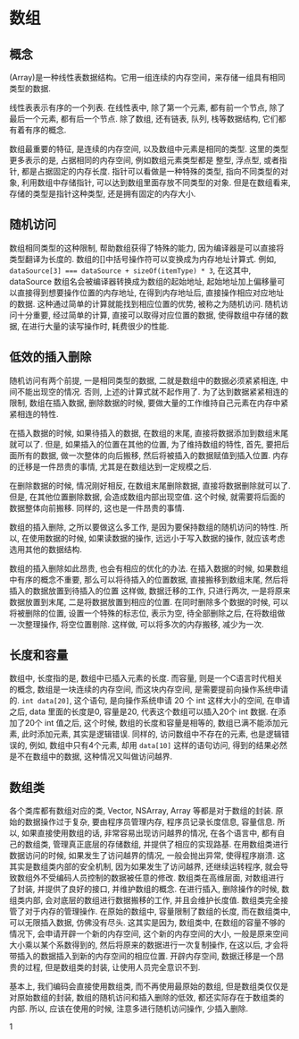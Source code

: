 # 数组

## 概念

(Array)是一种线性表数据结构。它用一组连续的内存空间，来存储一组具有相同类型的数据.

线性表表示有序的一个列表. 在线性表中, 除了第一个元素, 都有前一个节点, 除了最后一个元素, 都有后一个节点. 除了数组, 还有链表, 队列, 栈等数据结构, 它们都有着有序的概念.

数组最重要的特征, 是连续的内存空间, 以及数组中元素是相同的类型. 这里的类型更多表示的是, 占据相同的内存空间, 例如数组元素类型都是 整型, 浮点型, 或者指针, 都是占据固定的内存长度. 指针可以看做是一种特殊的类型, 指向不同类型的对象, 利用数组中存储指针, 可以达到数组里面存放不同类型的对象. 但是在数组看来, 存储的类型是指针这种类型, 还是拥有固定的内存大小.

## 随机访问

数组相同类型的这种限制, 帮助数组获得了特殊的能力, 因为编译器是可以直接将类型翻译为长度的. 数组的[]中括号操作符可以变换成为内存地址计算式. 例如, `dataSource[3] === dataSource + sizeOf(itemType) * 3`, 在这其中, dataSource 数组名会被编译器转换成为数组的起始地址, 起始地址加上偏移量可以直接得到想要操作位置的内存地址, 在得到内存地址后, 直接操作相应对应地址的数据. 这种通过简单的计算就能找到相应位置的优势, 被称之为随机访问. 随机访问十分重要, 经过简单的计算, 直接可以取得对应位置的数据, 使得数组中存储的数据, 在进行大量的读写操作时, 耗费很少的性能.

## 低效的插入删除

随机访问有两个前提, 一是相同类型的数据, 二就是数组中的数据必须紧紧相连, 中间不能出现空的情况. 否则, 上述的计算式就不起作用了. 为了达到数据紧紧相连的限制, 数组在插入数据, 删除数据的时候, 要做大量的工作维持自己元素在内存中紧紧相连的特性.

在插入数据的时候, 如果待插入的数据, 在数组的末尾, 直接将数据添加到数组末尾就可以了. 但是, 如果插入的位置在其他的位置, 为了维持数组的特性, 首先, 要把后面所有的数据, 做一次整体的向后搬移, 然后将被插入的数据赋值到插入位置. 内存的迁移是一件昂贵的事情, 尤其是在数组达到一定规模之后.

在删除数据的时候, 情况刚好相反, 在数组末尾删除数据, 直接将数据删除就可以了. 但是, 在其他位置删除数据, 会造成数组内部出现空值. 这个时候, 就需要将后面的数据整体向前搬移. 同样的, 这也是一件昂贵的事情.

数组的插入删除, 之所以要做这么多工作, 是因为要保持数组的随机访问的特性. 所以, 在使用数据的时候, 如果读数据的操作, 远远小于写入数据的操作, 就应该考虑选用其他的数据结构.

数组的插入删除如此昂贵, 也会有相应的优化的办法. 在插入数据的时候, 如果数组中有序的概念不重要, 那么可以将待插入的位置数据, 直接搬移到数组末尾, 然后将插入的数据放置到待插入的位置 这样做, 数据迁移的工作, 只进行两次, 一是将原来数据放置到末尾, 二是将数据放置到相应的位置. 在同时删除多个数据的时候, 可以将被删除的位置, 设置一个特殊的标志位, 表示为空, 待全部删除之后, 在将数组做一次整理操作, 将空位置剔除. 这样做, 可以将多次的内存搬移, 减少为一次.

## 长度和容量

数组中, 长度指的是, 数组中已插入元素的长度. 而容量, 则是一个C语言时代相关的概念, 数组是一块连续的内存空间, 而这块内存空间, 是需要提前向操作系统申请的. `int data[20]`, 这个语句, 是向操作系统申请 20 个 int 这样大小的空间, 在申请之后, data 里面的长度是0, 容量是20, 代表这个数组可以插入20个 int 数据. 在添加了20个 int 值之后, 这个时候, 数组的长度和容量是相等的, 数组已满不能添加元素, 此时添加元素, 其实是逻辑错误. 同样的, 访问数组中不存在的元素, 也是逻辑错误的, 例如, 数组中只有4个元素, 却用 `data[10]` 这样的语句访问, 得到的结果必然是不在数组中的数据, 这种情况又叫做访问越界.

## 数组类

各个类库都有数组对应的类, Vector, NSArray, Array 等都是对于数组的封装. 原始的数据操作过于复杂, 要由程序员管理内存, 程序员记录长度信息, 容量信息. 所以, 如果直接使用数组的话, 非常容易出现访问越界的情况, 在各个语言中, 都有自己的数组类, 管理真正底层的存储数组, 并提供了相应的实现路基. 在用数组类进行数据访问的时候, 如果发生了访问越界的情况, 一般会抛出异常, 使得程序崩溃. 这其实是数组类内部的安全机制, 因为如果发生了访问越界, 还继续运转程序, 就会导致数组外不受编码人员控制的数据被任意的修改. 
数组类在高维层面, 对数组进行了封装, 并提供了良好的接口, 并维护数组的概念. 在进行插入, 删除操作的时候, 数组类内部, 会对底层的数组进行数据搬移的工作, 并且会维护长度值. 数组类完全接管了对于内存的管理操作. 在原始的数组中, 容量限制了数组的长度, 而在数组类中, 可以无限插入数据, 仿佛没有尽头. 这其实是因为, 数组类中, 在数组的容量不够的情况下, 会申请开辟一个新的内存空间, 这个新的内存空间的大小, 一般是原来空间大小乘以某个系数得到的, 然后将原来的数据进行一次复制操作, 在这以后, 才会将带插入的数据插入到新的内存空间的相应位置. 开辟内存空间, 数据迁移是一个昂贵的过程, 但是数组类的封装, 让使用人员完全意识不到.

基本上, 我们编码会直接使用数组类, 而不再使用最原始的数组, 但是数组类仅仅是对原始数组的封装, 数组的随机访问和插入删除的低效, 都还实际存在于数组类的内部. 所以, 应该在使用的时候, 注意多进行随机访问操作, 少插入删除.

























1
